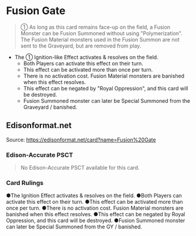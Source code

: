 # Fusion Gate

> ① As long as this card remains face-up on the field, a Fusion Monster can be Fusion Summoned without using "Polymerization". The Fusion Material monsters used in the Fusion Summon are not sent to the Graveyard, but are removed from play.

*   The ① Ignition-like Effect activates & resolves on the field.
    *   Both Players can activate this effect on their turn.
    *   This effect can be activated more than once per turn.
    *   There is no activation cost. Fusion Material monsters are banished when this effect resolves.
    *   This effect can be negated by "Royal Oppression", and this card will be destroyed.
    *   Fusion Summoned monster can later be Special Summoned from the Graveyard / banished.

## Edisonformat.net

Source: https://edisonformat.net/card?name=Fusion%20Gate

### Edison-Accurate PSCT

> No Edison-Accurate PSCT available for this card.

### Card Rulings

●The Ignition Effect activates & resolves on the field.
●Both Players can activate this effect on their turn.
●This effect can be activated more than once per turn.
●There is no activation cost. Fusion Material monsters are banished when this effect resolves.
●This effect can be negated by Royal Oppression, and this card will be destroyed.
●Fusion Summoned monster can later be Special Summoned from the GY / banished.
            